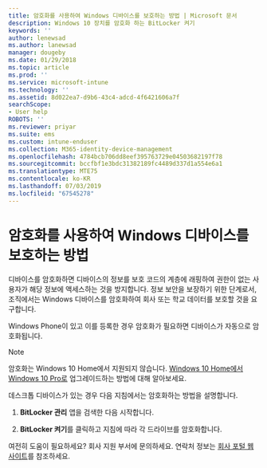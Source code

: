 ```yaml
---
title: 암호화를 사용하여 Windows 디바이스를 보호하는 방법 | Microsoft 문서
description: Windows 10 장치를 암호화 하는 BitLocker 켜기
keywords: ''
author: lenewsad
ms.author: lanewsad
manager: dougeby
ms.date: 01/29/2018
ms.topic: article
ms.prod: ''
ms.service: microsoft-intune
ms.technology: ''
ms.assetid: 8d022ea7-d9b6-43c4-adcd-4f6421606a7f
searchScope:
- User help
ROBOTS: ''
ms.reviewer: priyar
ms.suite: ems
ms.custom: intune-enduser
ms.collection: M365-identity-device-management
ms.openlocfilehash: 4784bcb706dd8eef395763729e04503682197f78
ms.sourcegitcommit: bccfbf1e3bdc31382189fc4489d337d1a554e6a1
ms.translationtype: MTE75
ms.contentlocale: ko-KR
ms.lasthandoff: 07/03/2019
ms.locfileid: "67545278"
---
```

# <a name="how-to-protect-your-windows-device-using-encryption"></a>암호화를 사용하여 Windows 디바이스를 보호하는 방법

디바이스를 암호화하면 디바이스의 정보를 보호 코드의 계층에 래핑하여 권한이 없는 사용자가 해당 정보에 액세스하는 것을 방지합니다. 정보 보안을 보장하기 위한 단계로서, 조직에서는 Windows 디바이스를 암호화하여 회사 또는 학교 데이터를 보호할 것을 요구합니다. 

Windows Phone이 있고 이를 등록한 경우 암호화가 필요하면 디바이스가 자동으로 암호화됩니다.

> [!Note]
> 암호화는 Windows 10 Home에서 지원되지 않습니다. [Windows 10 Home에서 Windows 10 Pro로](https://support.microsoft.com/help/12384/windows-10-upgrading-home-to-pro) 업그레이드하는 방법에 대해 알아보세요.


데스크톱 디바이스가 있는 경우 다음 지침에서는 암호화하는 방법을 설명합니다.

1. **BitLocker 관리** 앱을 검색한 다음 시작합니다.

2. **BitLocker 켜기**를 클릭하고 지침에 따라 각 드라이브를 암호화합니다.

여전히 도움이 필요하세요? 회사 지원 부서에 문의하세요. 연락처 정보는 [회사 포털 웹 사이트](https://go.microsoft.com/fwlink/?linkid=2010980)를 참조하세요.
